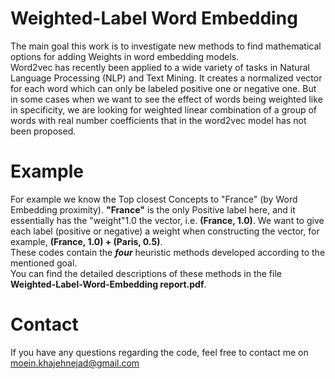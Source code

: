 # Weighted-Label Word Embedding
The main goal this work is to investigate new methods to find mathematical options for adding Weights in word embedding models.  
Word2vec has recently been applied to a wide variety of tasks in Natural Language Processing (NLP) and Text Mining. It creates a normalized vector for each word which can only be labeled positive one or negative one. But in some cases when we want to see the effect of words being weighted like in specificity, we are looking for weighted linear combination of a group of words with real number coefficients that in the word2vec model has not been proposed.   
# Example
For example we know the Top closest Concepts to "France" (by Word Embedding proximity). **"France"** is the only Positive label here, and it essentially has the "weight"1.0 the vector, i.e. **(France, 1.0)**. We want to give each label (positive or negative) a weight when constructing the vector, for example, **(France, 1.0) + (Paris, 0.5)**.  
These codes contain the **_four_** heuristic methods developed according to the mentioned goal.  
You can find the detailed descriptions of these methods in the file **Weighted-Label-Word-Embedding report.pdf**.
# Contact
If you have any questions regarding the code, feel free to contact me on moein.khajehnejad@gmail.com
